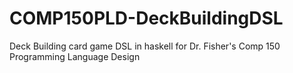 COMP150PLD-DeckBuildingDSL
==========================

Deck Building card game DSL in haskell for Dr. Fisher's Comp 150 Programming Language Design
